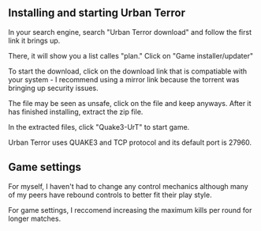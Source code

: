 ## Installing and starting Urban Terror

In your search engine, search "Urban Terror download" and follow the first link it brings up.

There, it will show you a list calles "plan." Click on "Game installer/updater"

To start the download, click on the download link that is compatiable with your system - I recommend using a mirror link because the torrent was bringing up security issues.

The file may be seen as unsafe, click on the file and keep anyways. 
After it has finished installing, extract the zip file.

In the extracted files, click "Quake3-UrT" to start game.

Urban Terror uses QUAKE3 and TCP protocol and its default port is 27960.

## Game settings

For myself, I haven't had to change any control mechanics although many of my peers have rebound controls to better fit their play style.

For game settings, I reccomend increasing the maximum kills per round for longer matches.
